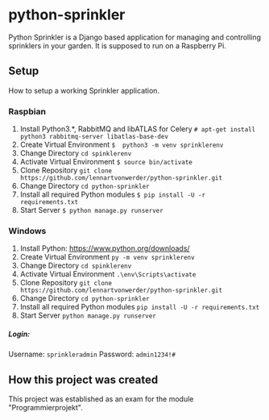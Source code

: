 # python-sprinkler

Python Sprinkler is a Django based application for managing and controlling sprinklers in your garden.
It is supposed to run on a Raspberry Pi.

## Setup

How to setup a working Sprinkler application.

### Raspbian
1. Install Python3.*, RabbitMQ and libATLAS for Celery
`# apt-get install python3 rabbitmq-server libatlas-base-dev`
2. Create Virtual Environment
`$  python3 -m venv sprinklerenv`
3. Change Directory
`cd spinklerenv`
4. Activate Virtual Environment
`$ source bin/activate`
5. Clone Repository
`git clone https://github.com/lennartvonwerder/python-sprinkler.git`
6. Change Directory
`cd python-sprinkler`
7. Install all required Python modules
`$ pip install -U -r requirements.txt`
8. Start Server
`$ python manage.py runserver`

### Windows
1. Install Python: https://www.python.org/downloads/
2. Create Virtual Environment
`py -m venv sprinklerenv`
3. Change Directory
`cd spinklerenv`
4. Activate Virtual Environment
`.\env\Scripts\activate`
5. Clone Repository
`git clone https://github.com/lennartvonwerder/python-sprinkler.git`
6. Change Directory
`cd python-sprinkler`
7. Install all required Python modules
`pip install -U -r requirements.txt`
8. Start Server
`python manage.py runserver`

##### Login:
Username: `sprinkleradmin`
Password: `admin1234!#`

## How this project was created

This project was established as an exam for the module "Programmierprojekt".
